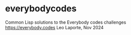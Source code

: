 # everybodycodes
Common Lisp solutions to the Everybody codes challenges https://everybody.codes
Leo Laporte, Nov 2024

